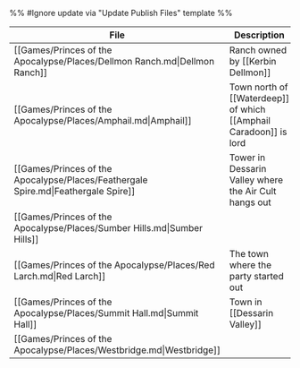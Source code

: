 %% #Ignore update via "Update Publish Files" template %% 

| File                                                                               | Description                                                       |
| ---------------------------------------------------------------------------------- | ----------------------------------------------------------------- |
| [[Games/Princes of the Apocalypse/Places/Dellmon Ranch.md\|Dellmon Ranch]]         | Ranch owned by [[Kerbin Dellmon]]                                 |
| [[Games/Princes of the Apocalypse/Places/Amphail.md\|Amphail]]                     | Town north of [[Waterdeep]] of which [[Amphail Caradoon]] is lord |
| [[Games/Princes of the Apocalypse/Places/Feathergale Spire.md\|Feathergale Spire]] | Tower in Dessarin Valley where the Air Cult hangs out             |
| [[Games/Princes of the Apocalypse/Places/Sumber Hills.md\|Sumber Hills]]           |                                                                   |
| [[Games/Princes of the Apocalypse/Places/Red Larch.md\|Red Larch]]                 | The town where the party started out                              |
| [[Games/Princes of the Apocalypse/Places/Summit Hall.md\|Summit Hall]]             | Town in [[Dessarin Valley]]                                       |
| [[Games/Princes of the Apocalypse/Places/Westbridge.md\|Westbridge]]               |                                                                   |
